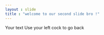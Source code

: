 ```yaml
---
layout : slide
title : "welcome to our second slide bro !"
---
```

Your text
Use your left cock to go back
